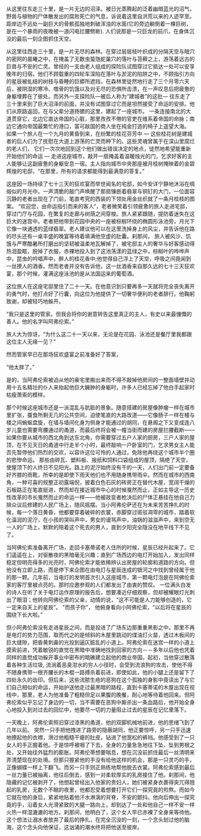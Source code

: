 
从这里往东走三十里，是一片无边的沼泽。被日光蒸腾起的泛着幽暗蓝光的沼气，野兽与植物的尸体散发出的腐败死亡的气息，诉说着这里自洪荒以来的人迹罕至。距岸边不远处一副巨大的骨骸孤独地刺破浑浊的水面(它的旁边躺倒着一棵巨树，是在一个暴雨的夜晚被一道闪电拦腰劈断). 人们说那是一只巨龙的前爪，在身体沉没的最后一刻企图抓住天空。

从这里往西走三十里，是一片无尽的森林。在穿过层层枝叶织成的分隔天空与暗穴的密网的晨曦之中，在掩盖了无数虫蛰虺蛇巢穴的落叶与苔藓之上，游荡着远古的巨兽与不安的亡灵。曾经的一支由老人组成的探险队试图穿过它抵达一处可以安享晚年的归宿。他们不顾载重的四轮车深陷在落叶与淤泥的陷阱之中，不顾指引方向的星辰被虬结的树枝与昏睡的巨蟒所遮挡，在森林里徒然地行走了三个月零六天后，被阴湿的寒冷、噬骨的饥饿以及对无尽的恐惧所击溃，在一声叹息后把疲惫的身躯埋葬在了彼处。而另外一支探险队—被后人称为“建城者”的这批— 往东走了三十里来到了巨大沼泽的前面，并没有试图穿过它而是坦然接受了命运的安排。他们从原路返回，在与父辈分道扬镳的这里，建起了一座城市。 一条连接南北的大道贯穿它，北边它直达帝国的心脏，那里孜孜不倦的官吏在维系着帝国的命脉；南边它通向帝国最繁忙的港口，富可敌国的商人坐在纯金打造的椅子上遥望大海。 如果一个旅人在一个九月的黄昏到来，在纷繁的桂花芬芳中 — 这些桂花树是建城者的后人们为了抚慰在大道上游荡的亡灵而种下的。这些灵魂曾属于在深山里腐烂的老人们， 它们一次次地回到这个他们做出错误决定的地点，徒然地希望能重新开始他们的命运 — 走进这座城市，敲开一扇掩盖着温暖烛光的门，乞求好客的主人能够让这副疲惫的身躯安息一宿。主人指向城市中央那座被月桂树掩映着的金碧辉煌的宅邸，“在那里，所有的请求都能得到最满意的答复。”

这座因一场持续了七十三天的狂欢宴而举世闻名的宅邸，如今安详宁静地沐浴在绸缎似的月光中。一声清脆的敲门声唤醒了那扇镶嵌着翡翠与铜钉的大门，一位面容沉静的老者出现在了门前，笔直考究的西装的下领处用金丝织就了一条月桂枝的图案。 “欢迎您，由命运指引而来的客人”，老者微笑着引领疲惫的旅人走进宅邸，穿过门厅与花园，在繁复的走廊与树荫之间穿梭。旅人紧紧跟随，提防着迷失在这巨大的迷宫中。老者把他带到花园中央的一座被棕榈环绕的椭圆形泳池旁，月光下它像一块通透的蓝绿翡翠。老人建议他可以在这里洗掉身上的风尘，并告诉他在路的尽头还有一桌丰盛的晚宴等待着填满他空虚的肚囊。刹那间， 旅人被风沙、饥饿与严寒酷暑所打磨出的坚韧被温柔地瓦解掉了，被宅邸主人的奢华与好客感动得热泪盈眶，脱掉了衣服，赤裸地投入到了这池荡漾的蓝绿之中，棕榈叶的哗哗声中，昆虫的吟唱声中，醉人的桂花香中;他觉得自己浮上了天空，呼吸之间竟闻到一丝撩人的酒香。然而老者并没有告诉他，这一丝酒香来自那久远的七十三天狂欢宴，那个时候，灌满这座泳池的是从法国运来的葡萄酒。

这位旅人在这座宅邸里住了二十一天。在他意识到只要再多一天就将完全丧失离开的勇气时，他打点好了行囊，向这位为他提供了一切奢华便利的老者辞行。他鞠躬致谢，却被轻巧地躲开。

“我只是这里的管家。但我会将你的谢意转告这里真正的主人，有史以来最慷慨的善人。他的名字叫阿弗伦索。”

旅人大为惊讶，“为什么这二十一天以来，无论是在花园、泳池还是餐厅里我都跟这位主人无缘一见？”

然而管家早已在那场狂欢盛宴之前准备好了答案，

“他太胖了。”

是的，当阿弗伦索被迫从他的豪宅里搬出来而不得不敲掉他房间的一整面墙壁并动用十五名精壮的仆人来抬起他巨大臃肿的身躯时，许多人已经忘掉了他白手起家时枯瘦萧索的模样。 

那个时候这座城市还是一派混乱与肮脏的景象。随意搭建的房屋像肿瘤一样在城市里扩张，蚕食所剩无几的公共空间，迫使笔直的大路改道——它像肠子一样在楼与楼之间蜿蜒盘旋，在墙与墙间化身为侧身才能通过的胡同，在悬阁之下又变成连八岁儿童也需要弯腰通过的甬道，而最后终将会被一幢当街而建的房屋拦腰截断——如果你要从城市的西北角到达东北角，你需要穿过五户人家的厨房，三户人家的屋顶，在不见天日的甬道中行走半个小时，最终敲响一户卧室的门，乞求男女主人能否先暂停他们热烈的交欢，以容许这位可怜的人通过，免除他再绕这个城市半个圈的悲惨命运。 那些由碎瓦、塑料板、报纸和饲料口袋组成的屋顶，隔绝了天空，使屋顶下的人终日不见阳光。路上的泥泞始终没有干的一天，人们出门前一定要备好齐膝的雨靴，所幸的是即使下雨天他们也不用随身携带雨伞。然而在城市的西南角，一种可喜的规整正初露端倪，披着白色石灰的砖房正在替代木屋，宽阔干燥的石板路正在笔直挺进，然而却在接近城市中心的时候戛然而止，正如主导这一历史性改革的市长戛然而止的命运一样——他被政变者枪决后的尸体正悬挂在他自己力排众议后修建的人民广场上，随风摇摆。当小阿弗伦萨还在为未来苦苦挣扎的时候，每一个落日黄昏，他都要穿着破碎的衣裳，赤脚穿过斑驳凋零的城市，踏着软化温润的泥泞，在小孩的哭叫声中，男女的谩骂声中，油锅的滋滋声中，来到空无一人的广场上，默默的陪着这个死去的男人，直到夕阳完全隐没在地平线下不见了。

当阿佛伦索准备离开广场，走回卡塞蒂诺老人住所的时候，星辰已经升起来了。它们遥遥在上，对驱散夜的黑暗毫无兴趣；直到广场西边的电灯开始加入，发出同样稳定但明亮得多的光亮时，阿佛伦索才能依稀辨认出房屋的轮廓和道路的方向。但他没有立即上路，而是停下来企图在由电灯与星辰连成的银河之中找到曾经属于他的那一颗。几年前，当电灯的发明首次引入这座城市，第一颗电灯泡是在阿佛伦索家的客厅里被点亮的。那时应邀参观的人们都发出了由衷的赞叹。 一位满头白发的诗人在听了关于电灯运作原理的报告后，想要凑近仔细观察，但却被耀眼灯光刺出了眼泪；他转向阿佛伦索的父亲，动情的说，“这不可能是人力能够创造的，它一定来自天上的星辰”。 "而孩子你"， 他俯身看向小阿佛伦索，"以后将在星辰的围绕下长大啦。”  

但小阿弗伦索没有走进星辰之间，而是投进了广场东边那重重黑影之中。那里不再是电灯的势力范围，取而代之的是倾斜的木屋里跳动的煤油灯火苗，透过木板间的巨大缝隙，把昏黄刺鼻的光投到逼仄脏乱的小道上。阿弗伦索在迷宫一样的小道上摸索前进，凭着敏锐的直觉在黑暗中准确地找到回家的方向－－多年以后他也凭着同样的直觉成功躲开事业中密布的暗礁建立起他的商业帝国。起初，当他穿过散落着各种生活垃圾, 流淌着恶臭泔水的穷人小径时，会受到流浪狗的攻击，使他不得不随身携带一根齐腰长的木棍一路搏杀着前进，即使如此，他的小腿上还是留下了四处永久的齿印。但后来，这些流脓生疮的恶狗在这个孤独的身影中竟读出了与它们自己相似的命运，开始护送他走过最黑暗的路程，直到卡塞蒂诺的木屋出现在视线中，那里，老人为他准备了粗糙但足以果腹的晚餐，耐心地等待着他回来。但阿弗伦索似乎忘记了身边的一切，当不需要在恶狗中厮杀出一条血路后，他开始全身心地投入到对过去的回忆中，他要尽一切的力量阻止过去的星辰在记忆里落下。

一天晚上，阿弗伦索照旧穿过漆黑的甬道，他的双脚机械地前进，他的思绪飞到了几年以前。 突然一只手把他拽进了路旁的隐蔽胡同，他正要惊呼，另一只手迅速地撩起他的衣襟，滑过他粗糙干瘪的肚皮，钻进了他宽松的裤裆。他感受到了一只女人的手正握着他。于是惊呼被咽了下去，全身的力量急急地往下坠，坠到男根之处，又开始往外猛烈的膨胀。阿弗伦蒂想要喘息，想在沉没前抓住最后一丝清明来弄清楚现在的处境。但那只握紧他的手没有给他这样的机会，那是一只灵巧的手，正像蝴蝶一样上下翻飞。而另一只手则正熟练地帮他脱去衣裳。阿弗伦索感到最后一丝力量已被抽离，他往后倒去，感到一对柔软厚实的乳房接住了他。刹那间，他隐藏的记忆被剥开了，他想起曾经出入他家的贵妇人，她们被紧身衣裹得突兀得翘起的乳房，无数个不眠的夜里，他都忍受着想要打开它们一探究竟的煎熬。而如今它就在他的身后，紧紧地贴着他汗水淋漓的背脊，不安的颤抖。他向后伸出一探究竟的手，沿着女人光滑紧致的大腿一路向上，却到达了一处和他自己一样不安一样火热一样湿漉漉的地方。刹那间，他明白了，这个女人早已赤裸了全身来等待他。这个想法让溺水者放弃了最后的挣扎，在完全沉没的一刻，一个念头划过他的脑海，这个念头向他保证，这汹涌的潮水终将把他送至彼岸。

